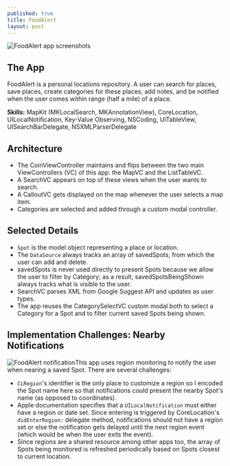 ```yaml
---
published: true
title: FoodAlert
layout: post
---
```

![FoodAlert app screenshots](http://drjackl.github.io/foodalert.png)

## The App
FoodAlert is a personal locations repository. A user can search for places, save places, create categories for these places, add notes, and be notified when the user comes within range (half a mile) of a place.

**Skills:** MapKit (MKLocalSearch, MKAnnotationView), CoreLocation, UILocalNotification, Key-Value Observing,  NSCoding, UITableView, UISearchBarDelegate, NSXMLParserDelegate

## Architecture
- The CoinViewController maintains and flips between the two main ViewControllers (VC) of this app: the MapVC and the ListTableVC.
- A SearchVC appears on top of these views when the user wants to search.
- A CalloutVC gets displayed on the map whenever the user selects a map item.
- Categories are selected and added through a custom modal controller.

## Selected Details
- `Spot` is the model object representing a place or location. 
- The `DataSource` always tracks an array of savedSpots, from which the user can add and delete.
- savedSpots is never used directly to present Spots because we allow the user to filter by Category; as a result, savedSpotsBeingShown always tracks what is visible to the user.
- SearchVC parses XML from Google Suggest API and updates as user types.
- The app reuses the CategorySelectVC custom modal both to select a Category for a Spot and to filter current saved Spots being shown.

## Implementation Challenges: Nearby Notifications
![FoodAlert notification](http://drjackl.github.io/foodalert-notification.png)This app uses region monitoring to notify the user when nearing a saved Spot. There are several challenges:

- `CLRegion`'s identifier is the only place to customize a region so I encoded the Spot name here so that notifications could present the nearby Spot's name (as opposed to coordinates).
- Apple documentation specifies that a `UILocalNotification` must either have a region or date set. Since entering is triggered by CoreLocation's `didEnterRegion:` delegate method, notifications should not have a region set or else the notification gets delayed until the next region event (which would be when the user exits the event).
- Since regions are a shared resource among other apps too, the array of Spots being monitored is refreshed periodically based on Spots closest to current location.